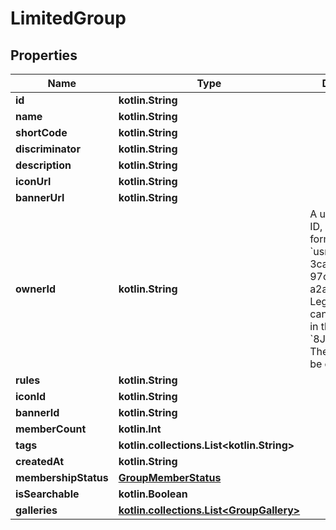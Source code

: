 
# LimitedGroup

## Properties
Name | Type | Description | Notes
------------ | ------------- | ------------- | -------------
**id** | **kotlin.String** |  |  [optional]
**name** | **kotlin.String** |  |  [optional]
**shortCode** | **kotlin.String** |  |  [optional]
**discriminator** | **kotlin.String** |  |  [optional]
**description** | **kotlin.String** |  |  [optional]
**iconUrl** | **kotlin.String** |  |  [optional]
**bannerUrl** | **kotlin.String** |  |  [optional]
**ownerId** | **kotlin.String** | A users unique ID, usually in the form of &#x60;usr_c1644b5b-3ca4-45b4-97c6-a2a0de70d469&#x60;. Legacy players can have old IDs in the form of &#x60;8JoV9XEdpo&#x60;. The ID can never be changed. |  [optional]
**rules** | **kotlin.String** |  |  [optional]
**iconId** | **kotlin.String** |  |  [optional]
**bannerId** | **kotlin.String** |  |  [optional]
**memberCount** | **kotlin.Int** |  |  [optional]
**tags** | **kotlin.collections.List&lt;kotlin.String&gt;** |   |  [optional]
**createdAt** | **kotlin.String** |  |  [optional]
**membershipStatus** | [**GroupMemberStatus**](GroupMemberStatus.md) |  |  [optional]
**isSearchable** | **kotlin.Boolean** |  |  [optional]
**galleries** | [**kotlin.collections.List&lt;GroupGallery&gt;**](GroupGallery.md) |   |  [optional]



